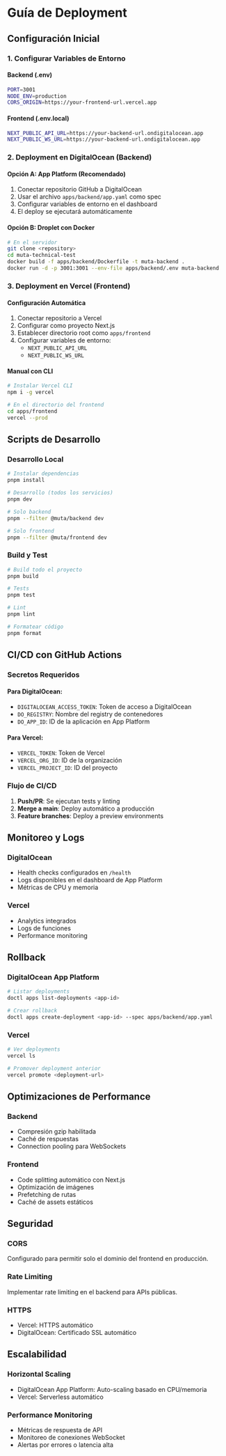 # Guía de Deployment

## Configuración Inicial

### 1. Configurar Variables de Entorno

#### Backend (.env)
```bash
PORT=3001
NODE_ENV=production
CORS_ORIGIN=https://your-frontend-url.vercel.app
```

#### Frontend (.env.local)
```bash
NEXT_PUBLIC_API_URL=https://your-backend-url.ondigitalocean.app
NEXT_PUBLIC_WS_URL=https://your-backend-url.ondigitalocean.app
```

### 2. Deployment en DigitalOcean (Backend)

#### Opción A: App Platform (Recomendado)
1. Conectar repositorio GitHub a DigitalOcean
2. Usar el archivo `apps/backend/app.yaml` como spec
3. Configurar variables de entorno en el dashboard
4. El deploy se ejecutará automáticamente

#### Opción B: Droplet con Docker
```bash
# En el servidor
git clone <repository>
cd muta-technical-test
docker build -f apps/backend/Dockerfile -t muta-backend .
docker run -d -p 3001:3001 --env-file apps/backend/.env muta-backend
```

### 3. Deployment en Vercel (Frontend)

#### Configuración Automática
1. Conectar repositorio a Vercel
2. Configurar como proyecto Next.js
3. Establecer directorio root como `apps/frontend`
4. Configurar variables de entorno:
   - `NEXT_PUBLIC_API_URL`
   - `NEXT_PUBLIC_WS_URL`

#### Manual con CLI
```bash
# Instalar Vercel CLI
npm i -g vercel

# En el directorio del frontend
cd apps/frontend
vercel --prod
```

## Scripts de Desarrollo

### Desarrollo Local
```bash
# Instalar dependencias
pnpm install

# Desarrollo (todos los servicios)
pnpm dev

# Solo backend
pnpm --filter @muta/backend dev

# Solo frontend
pnpm --filter @muta/frontend dev
```

### Build y Test
```bash
# Build todo el proyecto
pnpm build

# Tests
pnpm test

# Lint
pnpm lint

# Formatear código
pnpm format
```

## CI/CD con GitHub Actions

### Secretos Requeridos

#### Para DigitalOcean:
- `DIGITALOCEAN_ACCESS_TOKEN`: Token de acceso a DigitalOcean
- `DO_REGISTRY`: Nombre del registry de contenedores
- `DO_APP_ID`: ID de la aplicación en App Platform

#### Para Vercel:
- `VERCEL_TOKEN`: Token de Vercel
- `VERCEL_ORG_ID`: ID de la organización
- `VERCEL_PROJECT_ID`: ID del proyecto

### Flujo de CI/CD
1. **Push/PR**: Se ejecutan tests y linting
2. **Merge a main**: Deploy automático a producción
3. **Feature branches**: Deploy a preview environments

## Monitoreo y Logs

### DigitalOcean
- Health checks configurados en `/health`
- Logs disponibles en el dashboard de App Platform
- Métricas de CPU y memoria

### Vercel
- Analytics integrados
- Logs de funciones
- Performance monitoring

## Rollback

### DigitalOcean App Platform
```bash
# Listar deployments
doctl apps list-deployments <app-id>

# Crear rollback
doctl apps create-deployment <app-id> --spec apps/backend/app.yaml
```

### Vercel
```bash
# Ver deployments
vercel ls

# Promover deployment anterior
vercel promote <deployment-url>
```

## Optimizaciones de Performance

### Backend
- Compresión gzip habilitada
- Caché de respuestas
- Connection pooling para WebSockets

### Frontend
- Code splitting automático con Next.js
- Optimización de imágenes
- Prefetching de rutas
- Caché de assets estáticos

## Seguridad

### CORS
Configurado para permitir solo el dominio del frontend en producción.

### Rate Limiting
Implementar rate limiting en el backend para APIs públicas.

### HTTPS
- Vercel: HTTPS automático
- DigitalOcean: Certificado SSL automático

## Escalabilidad

### Horizontal Scaling
- DigitalOcean App Platform: Auto-scaling basado en CPU/memoria
- Vercel: Serverless automático

### Performance Monitoring
- Métricas de respuesta de API
- Monitoreo de conexiones WebSocket
- Alertas por errores o latencia alta